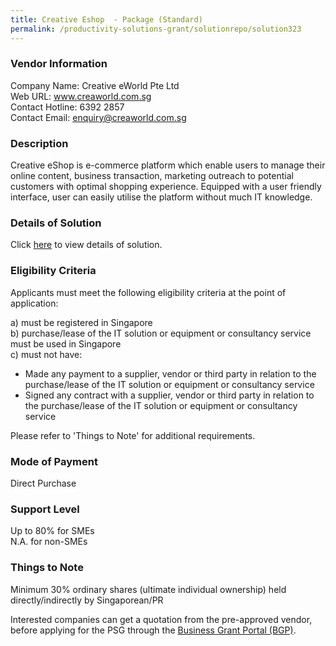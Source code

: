 ```yaml
---
title: Creative Eshop  - Package (Standard)
permalink: /productivity-solutions-grant/solutionrepo/solution323
---
```


### Vendor Information
Company Name: Creative eWorld Pte Ltd<br>Web URL: www.creaworld.com.sg<br>Contact Hotline: 6392 2857<br>Contact Email: enquiry@creaworld.com.sg

### Description

Creative eShop is e-commerce platform which enable users to manage their online content, business transaction, marketing outreach to potential customers with optimal shopping experience. Equipped with a user friendly interface, user can easily utilise the platform without much IT knowledge.

### Details of Solution

Click <a href='https://www.gobusiness.gov.sg/images/psg/Desensitised_Creative_E-World_Annex 3_Wef_1_March_2021_Part_2.pdf' target='_blank'>here</a> to view details of solution.

### Eligibility Criteria

Applicants must meet the following eligibility criteria at the point of application:

a) must be registered in Singapore <br>
b) purchase/lease of the IT solution or equipment or consultancy service must be used in Singapore <br>
c) must not have:
- Made any payment to a supplier, vendor or third party in relation to the purchase/lease of the IT solution or equipment or consultancy service
- Signed any contract with a supplier, vendor or third party in relation to the purchase/lease of the IT solution or equipment or consultancy service

Please refer to 'Things to Note' for additional requirements.

### Mode of Payment
Direct Purchase

### Support Level
Up to 80% for SMEs <br>
N.A. for non-SMEs

### Things to Note
Minimum 30% ordinary shares (ultimate individual ownership) held directly/indirectly by Singaporean/PR

Interested companies can get a quotation from the pre-approved vendor, before applying for the PSG through the <a target='_blank' href='https://www.businessgrants.gov.sg/'>Business Grant Portal (BGP)</a>.
